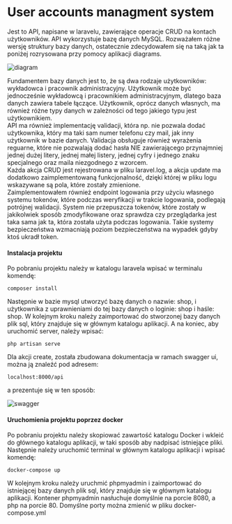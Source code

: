 # User accounts managment system
Jest to API, napisane w laravelu, zawierające operacje CRUD na kontach użytkowników. API wykorzystuje bazę danych MySQL. Rozważałem różne wersję struktury bazy danych, ostatecznie zdecydowałem się na taką jak ta poniżej rozrysowana przy pomocy aplikacji diagrams.

<img src="https://i.imgur.com/S8GNxtX.png" alt="diagram">

Fundamentem bazy danych jest to, że są dwa rodzaje użytkowników: wykładowca i pracownik administracyjny. Użytkownik może być jednocześnie wykładowcą i pracownikiem administracyjnym, dlatego baza danych zawiera tabele łączące. Użytkownik, oprócz danych własnych, ma również różne typy danych w zależności od tego jakiego typu jest użytkownikiem.<br>
API ma również implementację validacji, która np. nie pozwala dodać użytkownika, który ma taki sam numer telefonu czy mail, jak inny użytkownik w bazie danych. Validacja obsługuje również wyrażenia reguarne, które nie pozwalają dodać hasła NIE zawierającego przynajmniej jednej dużej litery, jednej małej listery, jednej cyfry i jednego znaku specjalnego oraz maila niezgodnego z wzorcem.<br>
Każda akcja CRUD jest rejestrowana w pliku laravel.log, a akcja update ma dodatkowo zaimplementowaną funkcjonalność, dzięki której w pliku logu wskazywane są pola, które zostały zmienione.<br> 
Zaimplementowałem również endpoint logowania przy użyciu własnego systemu tokenów, które podczas weryfikacji w trakcie logowania, podlegają potrójnej walidacji. System nie przepuszcza tokenów, które zostały w jakikolwiek sposób zmodyfikowane oraz sprawdza czy przeglądarka jest taka sama jak ta, która została użyta podczas logowania. Takie systemy bezpieczeństwa wzmacniają poziom bezpieczeństwa na wypadek gdyby ktoś ukradł token.

<h4>Instalacja projektu</h4>
Po pobraniu projektu należy w katalogu laravela wpisać w terminalu komendę:
<pre><code>composer install</code></pre>
Następnie w bazie mysql utworzyć bazę danych o nazwie: shop, i użytkownika z uprawnieniami do tej bazy danych o loginie: shop i haśle: shop.
W kolejnym kroku należy zaimportować do stworzonej bazy danych plik sql, który znajduje się w głównym katalogu aplikacji.
A na koniec, aby uruchomić server, należy wpisać:
<pre><code>php artisan serve</code></pre>
Dla akcji create, została zbudowana dokumentacja w ramach swagger ui, można ją znaleźć pod adresem:
<pre><code>localhost:8000/api</code></pre>
a prezentuje się w ten sposób:<br> 
<p></p>
<img src="https://i.imgur.com/cokTzI9.png" alt="swagger">

<h4>Uruchomienia projektu poprzez docker</h4>
Po pobraniu projektu należy skopiować zawartość katalogu Docker i wkleić do głównego katalogu aplikacji, w taki sposób aby nadpisać istniejące pliki. Następnie należy uruchomić terminal w głównym katalogu aplikacji i wpisać komendę:
<pre><code>docker-compose up</code></pre>
W kolejnym kroku należy uruchmić phpmyadmin i zaimportować do istniejącej bazy danych plik sql, który znajduje się w głównym katalogu aplikacji.
Kontener phpmyadmin nasłuchuje domyślnie na porcie 8080, a php na porcie 80. Domyślne porty można zmienić w pliku docker-compose.yml
